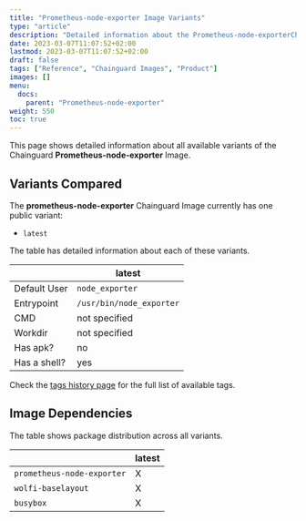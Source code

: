 ```yaml
---
title: "Prometheus-node-exporter Image Variants"
type: "article"
description: "Detailed information about the Prometheus-node-exporterChainguard Image variants"
date: 2023-03-07T11:07:52+02:00
lastmod: 2023-03-07T11:07:52+02:00
draft: false
tags: ["Reference", "Chainguard Images", "Product"]
images: []
menu:
  docs:
    parent: "Prometheus-node-exporter"
weight: 550
toc: true
---
```


This page shows detailed information about all available variants of the Chainguard **Prometheus-node-exporter** Image.

## Variants Compared
The **prometheus-node-exporter** Chainguard Image currently has one public variant: 

- `latest`

The table has detailed information about each of these variants.

|              | latest                   |
|--------------|--------------------------|
| Default User | `node_exporter`          |
| Entrypoint   | `/usr/bin/node_exporter` |
| CMD          | not specified            |
| Workdir      | not specified            |
| Has apk?     | no                       |
| Has a shell? | yes                      |

Check the [tags history page](/chainguard/chainguard-images/reference/prometheus-node-exporter/tags_history/) for the full list of available tags.
## Image Dependencies
The table shows package distribution across all variants.

|                            | latest |
|----------------------------|--------|
| `prometheus-node-exporter` | X      |
| `wolfi-baselayout`         | X      |
| `busybox`                  | X      |
